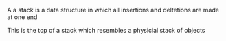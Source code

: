 A a stack is a data structure in which all insertions and deltetions are made at one end

This is the top of a stack which resembles a physicial stack of objects